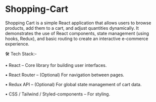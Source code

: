 # Shopping-Cart
Shopping Cart is a simple React application that allows users to browse products, add them to a cart, and adjust quantities dynamically. It demonstrates the use of React components, state management (using hooks, Redux), and basic routing to create an interactive e-commerce experience.



🛠 Tech Stack:-

• React – Core library for building user interfaces.

• React Router – (Optional) For navigation between pages.

• Redux API – (Optional) For global state management of cart data.

• CSS / Tailwind / Styled-components – For styling.
